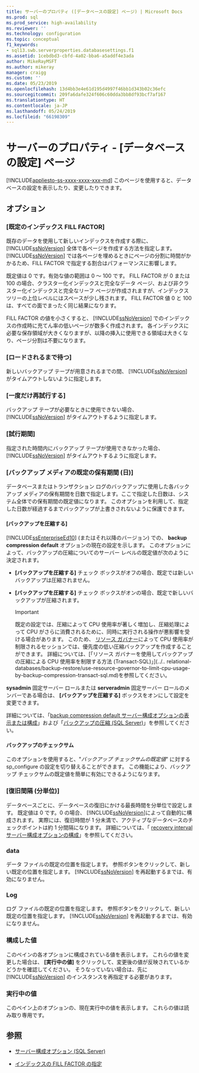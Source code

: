 ```yaml
---
title: サーバーのプロパティ ([データベースの設定] ページ) | Microsoft Docs
ms.prod: sql
ms.prod_service: high-availability
ms.reviewer: ''
ms.technology: configuration
ms.topic: conceptual
f1_keywords:
- sql13.swb.serverproperties.databasesettings.f1
ms.assetid: 1cebdbd3-cbfd-4a02-bba6-a5addf4e3ada
author: MikeRayMSFT
ms.author: mikeray
manager: craigg
ms.custom: ''
ms.date: 05/23/2019
ms.openlocfilehash: 13d4bb3e4e61d195d4997f46bb1d343b02c36efc
ms.sourcegitcommit: 209fa6dafe324f606c60dda3bb8df93bcf7af167
ms.translationtype: HT
ms.contentlocale: ja-JP
ms.lasthandoff: 05/24/2019
ms.locfileid: "66198309"
---
```

# <a name="server-properties---database-settings-page"></a>サーバーのプロパティ - [データベースの設定] ページ

[!INCLUDE[appliesto-ss-xxxx-xxxx-xxx-md](../../includes/appliesto-ss-xxxx-xxxx-xxx-md.md)]
  このページを使用すると、データベースの設定を表示したり、変更したりできます。  
  
## <a name="options"></a>オプション

### <a name="default-index-fill-factor"></a>[既定のインデックス FILL FACTOR]

既存のデータを使用して新しいインデックスを作成する際に、 [!INCLUDE[ssNoVersion](../../includes/ssnoversion-md.md)] 全体で各ページを作成する方法を指定します。 [!INCLUDE[ssNoVersion](../../includes/ssnoversion-md.md)] では各ページを埋めるときにページの分割に時間がかかるため、FILL FACTOR で指定する割合はパフォーマンスに影響します。
  
既定値は 0 です。有効な値の範囲は 0 ～ 100 です。 FILL FACTOR が 0 または 100 の場合、クラスター化インデックスと完全なデータ ページ、および非クラスター化インデックスと完全なリーフ ページが作成されますが、インデックス ツリーの上位レベルにはスペースが少し残されます。 FILL FACTOR 値 0 と 100 は、すべての面でまったく同じ結果になります。
  
FILL FACTOR の値を小さくすると、 [!INCLUDE[ssNoVersion](../../includes/ssnoversion-md.md)] でのインデックスの作成時に充てん率の低いページが数多く作成されます。 各インデックスに必要な保存領域が大きくなりますが、以降の挿入に使用できる領域は大きくなり、ページ分割は不要になります。
  
### <a name="wait-indefinitely"></a>[ロードされるまで待つ]

新しいバックアップ テープが用意されるまでの間、 [!INCLUDE[ssNoVersion](../../includes/ssnoversion-md.md)] がタイムアウトしないように指定します。  

### <a name="try-once"></a>[一度だけ再試行する]

バックアップ テープが必要なときに使用できない場合、 [!INCLUDE[ssNoVersion](../../includes/ssnoversion-md.md)] がタイムアウトするように指定します。

### <a name="try-for-minutes"></a>[試行期間]

指定された時間内にバックアップ テープが使用できなかった場合、 [!INCLUDE[ssNoVersion](../../includes/ssnoversion-md.md)] がタイムアウトするように指定します。  

### <a name="default-backup-media-retention-in-days"></a>[バックアップ メディアの既定の保有期間 (日)]

データベースまたはトランザクション ログのバックアップに使用した各バックアップ メディアの保有期間を日数で指定します。ここで指定した日数は、システム全体での保有期間の既定値になります。 このオプションを利用して、指定した日数が経過するまでバックアップが上書きされないように保護できます。  

#### <a name="compress-backup"></a>[バックアップを圧縮する]

[!INCLUDE[ssEnterpriseEd10](../../includes/ssenterpriseed10-md.md)] (またはそれ以降のバージョン) での、 **backup compression default** オプションの現在の設定を示します。 このオプションによって、バックアップの圧縮についてのサーバー レベルの既定値が次のように決定されます。

- **[バックアップを圧縮する]** チェック ボックスがオフの場合、既定では新しいバックアップは圧縮されません。

- **[バックアップを圧縮する]** チェック ボックスがオンの場合、既定で新しいバックアップが圧縮されます。
  
    > [!IMPORTANT]
    >  既定の設定では、圧縮によって CPU 使用率が著しく増加し、圧縮処理によって CPU がさらに消費されるために、同時に実行される操作が悪影響を受ける場合があります。 このため、 [リソース ガバナー](../../relational-databases/resource-governor/resource-governor.md)によって CPU 使用率が制限されるセッションでは、優先度の低い圧縮バックアップを作成することができます。 詳細については、[「リソース ガバナーを使用してバックアップの圧縮による CPU 使用率を制限する方法 &#40;Transact-SQL&#41;」](../.. relational-databases/backup-restore/use-resource-governor-to-limit-cpu-usage-by-backup-compression-transact-sql.md)を参照してください。
  
**sysadmin** 固定サーバー ロールまたは **serveradmin** 固定サーバー ロールのメンバーである場合は、 **[バックアップを圧縮する]** ボックスをオンにして設定を変更できます。  
  
詳細については、「[backup compression default サーバー構成オプションの表示または構成](../../database-engine/configure-windows/view-or-configure-the-backup-compression-default-server-configuration-option.md)」および「[バックアップの圧縮 &#40;SQL Server&#41;](../../relational-databases/backup-restore/backup-compression-sql-server.md)」を参照してください。  

#### <a name="backup-checksum"></a>バックアップのチェックサム

このオプションを使用すると、"*バックアップ チェックサムの既定値*" に対する sp_configure の設定を切り替えることができます。 この機能により、バックアップ チェックサムの既定値を簡単に有効にできるようになります。

### <a name="recovery-interval-minutes"></a>[復旧間隔 (分単位)]

データベースごとに、データベースの復旧にかける最長時間を分単位で設定します。 既定値は 0 です。0 の場合、 [!INCLUDE[ssNoVersion](../../includes/ssnoversion-md.md)]によって自動的に構成されます。 実際には、復旧時間が 1 分未満で、アクティブなデータベースのチェックポイントは約 1 分間隔になります。 詳細については、「 [recovery interval サーバー構成オプションの構成](../../database-engine/configure-windows/configure-the-recovery-interval-server-configuration-option.md)」を参照してください。  
  
### <a name="data"></a>data

データ ファイルの既定の位置を指定します。 参照ボタンをクリックして、新しい既定の位置を指定します。 [!INCLUDE[ssNoVersion](../../includes/ssnoversion-md.md)] を再起動するまでは、有効になりません。  
  
### <a name="log"></a>Log
  
ログ ファイルの既定の位置を指定します。 参照ボタンをクリックして、新しい既定の位置を指定します。 [!INCLUDE[ssNoVersion](../../includes/ssnoversion-md.md)] を再起動するまでは、有効になりません。  
  
### <a name="configured-values"></a>構成した値

このペインの各オプションに構成されている値を表示します。 これらの値を変更した場合は、 **[実行中の値]** をクリックして、変更後の値が反映されているかどうかを確認してください。 そうなっていない場合は、先に [!INCLUDE[ssNoVersion](../../includes/ssnoversion-md.md)] のインスタンスを再指定する必要があります。  
  
### <a name="running-values"></a>実行中の値

このペイン上のオプションの、現在実行中の値を表示します。 これらの値は読み取り専用です。  
  
## <a name="see-also"></a>参照

- [サーバー構成オプション &#40;SQL Server&#41;](../../database-engine/configure-windows/server-configuration-options-sql-server.md)

- [インデックスの FILL FACTOR の指定](../../relational-databases/indexes/specify-fill-factor-for-an-index.md)